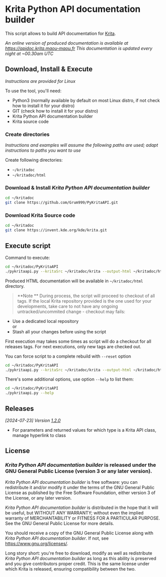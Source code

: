# Krita Python API documentation builder

This script allows to build API documentation for [Krita](https://krita.org).

_An online version of produced documentation is available at https://apidoc.krita.maou-maou.fr_
_This documentation is updated every night at ~00.30am UTC_


## Download, Install & Execute

_Instructions are provided for Linux_

To use the tool, you'll need:
- Python3 (normally available by default on most Linux distro, if not check how to install it for your distro)
- GIT (check how to install it for your distro)
- Krita Python API documentation builder
- Krita source code

### Create directories

_Instructions and examples will assume the following paths are used; adapt instructions to paths you want to use_

Create following directories:
- `~/kritadoc`
- `~/kritadoc/html`

### Download & Install _Krita Python API documentation builder_

```bash
cd ~/kritadoc
git clone https://github.com/Grum999/PyKritaAPI.git
```

### Download Krita Source code

```bash
cd ~/kritadoc
git clone https://invent.kde.org/kde/krita.git
```


## Execute script

Command to execute:

```bash
cd ~/kritadoc/PyKritaAPI
./pykritaapi.py --kritaSrc ~/kritadoc/krita --output-html ~/kritadoc/html
```

Produced HTML documentation will be available in `~/kritadoc/html` directory.

> **Note **
> During process, the script will proceed to checkout of all tags.
> If the local Krita repository provided is the one used for your developments, take care to not have any ongoing untracked/uncommited change - checkout may fails:
- Use a dedicated local repository \
or
- Stash all your changes before using the script

First execution may takes some times as script will do a checkout for all releases tags.
For next executions, only new tags are checked out.

You can force script to a complete rebuild with `--reset` option

```bash
cd ~/kritadoc/PyKritaAPI
./pykritaapi.py --kritaSrc ~/kritadoc/krita --output-html ~/kritadoc/html --reset
```

There's some additional options, use option `--help` to list them:
```bash
cd ~/kritadoc/PyKritaAPI
./pykritaapi.py --help
```

## Releases

_[2024-07-23] Version [1.2.0](./releases/tag/1.2.0)_
- For parameters and returned values for which type is a Krita API class, manage hyperlink to class


## License

### *Krita Python API documentation builder* is released under the GNU General Public License (version 3 or any later version).

*Krita Python API documentation builder* is free software: you can redistribute it and/or modify it under the terms of the GNU General Public License as published by the Free Software Foundation, either version 3 of the License, or any later version.

*Krita Python API documentation builder* is distributed in the hope that it will be useful, but WITHOUT ANY WARRANTY; without even the implied warranty of MERCHANTABILITY or FITNESS FOR A PARTICULAR PURPOSE. See the GNU General Public License for more details.

You should receive a copy of the GNU General Public License along with *Krita Python API documentation builder*. If not, see <https://www.gnu.org/licenses/>.


Long story short: you're free to download, modify as well as redistribute *Krita Python API documentation builder* as long as this ability is preserved and you give contributors proper credit. This is the same license under which Krita is released, ensuring compatibility between the two.
